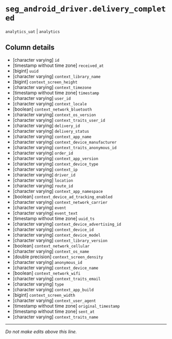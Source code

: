 # `seg_android_driver.delivery_completed`
`analytics_uat` | `analytics`

## Column details
* [character varying] `id`
* [timestamp without time zone] `received_at`
* [bigint]    `uuid`
* [character varying] `context_library_name`
* [bigint]    `context_screen_height`
* [character varying] `context_timezone`
* [timestamp without time zone] `timestamp`
* [character varying] `user_id`
* [character varying] `context_locale`
* [boolean]   `context_network_bluetooth`
* [character varying] `context_os_version`
* [character varying] `context_traits_user_id`
* [character varying] `delivery_id`
* [character varying] `delivery_status`
* [character varying] `context_app_name`
* [character varying] `context_device_manufacturer`
* [character varying] `context_traits_anonymous_id`
* [character varying] `order_id`
* [character varying] `context_app_version`
* [character varying] `context_device_type`
* [character varying] `context_ip`
* [character varying] `driver_id`
* [character varying] `location`
* [character varying] `route_id`
* [character varying] `context_app_namespace`
* [boolean]   `context_device_ad_tracking_enabled`
* [character varying] `context_network_carrier`
* [character varying] `event`
* [character varying] `event_text`
* [timestamp without time zone] `uuid_ts`
* [character varying] `context_device_advertising_id`
* [character varying] `context_device_id`
* [character varying] `context_device_model`
* [character varying] `context_library_version`
* [boolean]   `context_network_cellular`
* [character varying] `context_os_name`
* [double precision] `context_screen_density`
* [character varying] `anonymous_id`
* [character varying] `context_device_name`
* [boolean]   `context_network_wifi`
* [character varying] `context_traits_email`
* [character varying] `type`
* [character varying] `context_app_build`
* [bigint]    `context_screen_width`
* [character varying] `context_user_agent`
* [timestamp without time zone] `original_timestamp`
* [timestamp without time zone] `sent_at`
* [character varying] `context_traits_name`

-------------------------------------------------------------------------------
*Do not make edits above this line.*
